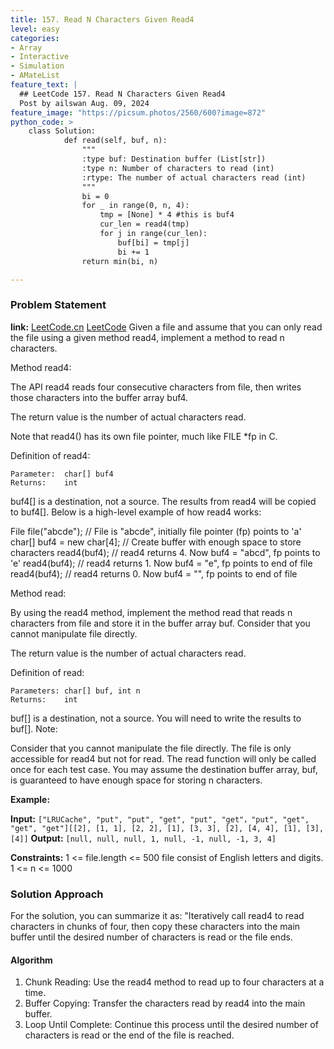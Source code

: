 ```yaml
---
title: 157. Read N Characters Given Read4
level: easy
categories:
- Array
- Interactive
- Simulation
- AMateList
feature_text: |
  ## LeetCode 157. Read N Characters Given Read4
  Post by ailswan Aug. 09, 2024
feature_image: "https://picsum.photos/2560/600?image=872"
python_code: >
    class Solution:
            def read(self, buf, n):
                """
                :type buf: Destination buffer (List[str])
                :type n: Number of characters to read (int)
                :rtype: The number of actual characters read (int)
                """
                bi = 0
                for _ in range(0, n, 4):
                    tmp = [None] * 4 #this is buf4
                    cur_len = read4(tmp)
                    for j in range(cur_len):
                        buf[bi] = tmp[j]
                        bi += 1
                return min(bi, n)

---
```


### Problem Statement
**link:**
[LeetCode.cn](https://leetcode.cn/problems/read-n-characters-given-read4/)
[LeetCode](https://leetcode.com/read-n-characters-given-read4/)
Given a file and assume that you can only read the file using a given method read4, implement a method to read n characters.

Method read4:

The API read4 reads four consecutive characters from file, then writes those characters into the buffer array buf4.

The return value is the number of actual characters read.

Note that read4() has its own file pointer, much like FILE *fp in C.

Definition of read4:

    Parameter:  char[] buf4
    Returns:    int

buf4[] is a destination, not a source. The results from read4 will be copied to buf4[].
Below is a high-level example of how read4 works:


File file("abcde"); // File is "abcde", initially file pointer (fp) points to 'a'
char[] buf4 = new char[4]; // Create buffer with enough space to store characters
read4(buf4); // read4 returns 4. Now buf4 = "abcd", fp points to 'e'
read4(buf4); // read4 returns 1. Now buf4 = "e", fp points to end of file
read4(buf4); // read4 returns 0. Now buf4 = "", fp points to end of file
 

Method read:

By using the read4 method, implement the method read that reads n characters from file and store it in the buffer array buf. Consider that you cannot manipulate file directly.

The return value is the number of actual characters read.

Definition of read:

    Parameters:	char[] buf, int n
    Returns:	int

buf[] is a destination, not a source. You will need to write the results to buf[].
Note:

Consider that you cannot manipulate the file directly. The file is only accessible for read4 but not for read.
The read function will only be called once for each test case.
You may assume the destination buffer array, buf, is guaranteed to have enough space for storing n characters.

**Example:**

**Input:** `["LRUCache", "put", "put", "get", "put", "get"，"put", "get", "get", "get"][[2], [1, 1], [2, 2], [1], [3, 3], [2], [4, 4], [1], [3], [4]]`
**Output:** `[null, null, null, 1, null, -1, null, -1, 3, 4]`

**Constraints:**
1 <= file.length <= 500
file consist of English letters and digits.
1 <= n <= 1000

### Solution Approach
For the solution, you can summarize it as: "Iteratively call read4 to read characters in chunks of four, then copy these characters into the main buffer until the desired number of characters is read or the file ends.

#### Algorithm
1. Chunk Reading: Use the read4 method to read up to four characters at a time.
2. Buffer Copying: Transfer the characters read by read4 into the main buffer.
3. Loop Until Complete: Continue this process until the desired number of characters is read or the end of the file is reached.